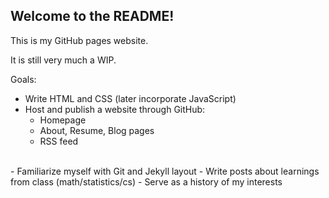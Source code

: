 ## Welcome to the README!

This is my GitHub pages website.

It is still very much a WIP.

Goals:

- Write HTML and CSS (later incorporate JavaScript)
- Host and publish a website through GitHub:
  - Homepage
  - About, Resume, Blog pages
  - RSS feed
<br>
- Familiarize myself with Git and Jekyll layout
- Write posts about learnings from class (math/statistics/cs)
- Serve as a history of my interests
